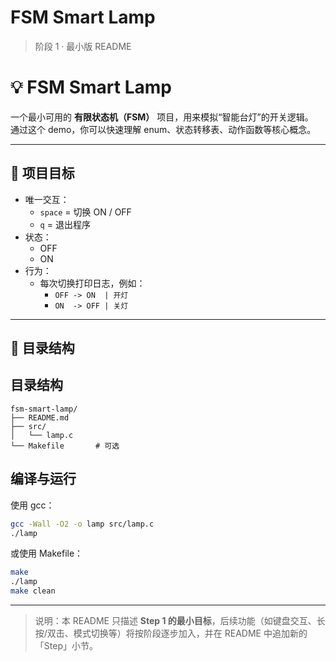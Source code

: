 # FSM Smart Lamp

> 阶段 1 · 最小版 README

# 💡 FSM Smart Lamp

一个最小可用的 **有限状态机（FSM）** 项目，用来模拟“智能台灯”的开关逻辑。  
通过这个 demo，你可以快速理解 enum、状态转移表、动作函数等核心概念。

---

## 🎯 项目目标

- 唯一交互：
  - `space` = 切换 ON / OFF  
  - `q`     = 退出程序
- 状态：
  - OFF
  - ON
- 行为：
  - 每次切换打印日志，例如：
    - `OFF -> ON  | 开灯`
    - `ON  -> OFF | 关灯`

---

## 📂 目录结构

## 目录结构
```
fsm-smart-lamp/
├── README.md
├── src/
│   └── lamp.c
└── Makefile       # 可选
```

## 编译与运行
使用 gcc：
```bash
gcc -Wall -O2 -o lamp src/lamp.c
./lamp
```
或使用 Makefile：
```bash
make
./lamp
make clean
```

---

> 说明：本 README 只描述 **Step 1 的最小目标**，后续功能（如键盘交互、长按/双击、模式切换等）将按阶段逐步加入，并在 README 中追加新的「Step」小节。
